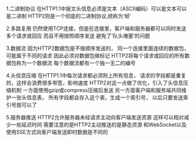 


1.二进制协议
在HTTP1.1中报文头信息必须是文本（ASCII编码）可以是文本可以是二进制
HTTP2则是一个彻底的二进制协议,统称为‘帧’

2.多路复用
仍然使用TCP连接，但是在连接里，客户端和服务器都可以同时发送多个请求或回应
而且不用按照顺序发送
避免了‘队头堵塞‘的问题


3.数据流
因为HTTP2数据包是不按顺序发送的，
同一个连接里面连续的数据包，可能属于不同的请求
因此必须对数据包做标记
HTTP2将每个请求或回应的所有数据包称为一个数据流
每个数据流都有一个独一无二的编号

4.头信息压缩
在HTTP1.1中每次请求都必须附上所有信息，
请求的字段都是重复的，这样会浪费很多带宽，影响速度
HTTP2对这一点做了优化，引入了头信息压缩机制
一方面使用gzip或compress压缩后发送
另一方面客户端和服务端共同维护一张头信息表，
所有字段都会存入这个表，生成一个索引号，
以后只要发送索引号就可以了


5.服务器推送
HTTP2允许服务器未经请求主动向客户端发送资源
这样可以相对减少一些延迟时间
需要注意的是HTTP2主动推送的是静态资源
和WebSocket以及使用SSE方式向客户端发送即时数据是不同的



